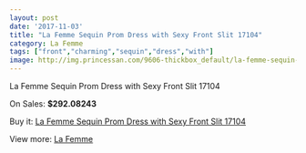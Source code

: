 ```yaml
---
layout: post
date: '2017-11-03'
title: "La Femme Sequin Prom Dress with Sexy Front Slit 17104"
category: La Femme
tags: ["front","charming","sequin","dress","with"]
image: http://img.princessan.com/9606-thickbox_default/la-femme-sequin-prom-dress-with-sexy-front-slit-17104.jpg
---
```

La Femme Sequin Prom Dress with Sexy Front Slit 17104

On Sales: **$292.08243**
<a href="https://www.princessan.com/en/la-femme/4191-la-femme-sequin-prom-dress-with-sexy-front-slit-17104.html"><amp-img layout="responsive" width="600" height="600" src="//img.princessan.com/9606-thickbox_default/la-femme-sequin-prom-dress-with-sexy-front-slit-17104.jpg" alt="La Femme Sequin Prom Dress with Sexy Front Slit 17104 0" /></a>
<a href="https://www.princessan.com/en/la-femme/4191-la-femme-sequin-prom-dress-with-sexy-front-slit-17104.html"><amp-img layout="responsive" width="600" height="600" src="//img.princessan.com/9610-thickbox_default/la-femme-sequin-prom-dress-with-sexy-front-slit-17104.jpg" alt="La Femme Sequin Prom Dress with Sexy Front Slit 17104 1" /></a>
<a href="https://www.princessan.com/en/la-femme/4191-la-femme-sequin-prom-dress-with-sexy-front-slit-17104.html"><amp-img layout="responsive" width="600" height="600" src="//img.princessan.com/9609-thickbox_default/la-femme-sequin-prom-dress-with-sexy-front-slit-17104.jpg" alt="La Femme Sequin Prom Dress with Sexy Front Slit 17104 2" /></a>
<a href="https://www.princessan.com/en/la-femme/4191-la-femme-sequin-prom-dress-with-sexy-front-slit-17104.html"><amp-img layout="responsive" width="600" height="600" src="//img.princessan.com/9608-thickbox_default/la-femme-sequin-prom-dress-with-sexy-front-slit-17104.jpg" alt="La Femme Sequin Prom Dress with Sexy Front Slit 17104 3" /></a>
<a href="https://www.princessan.com/en/la-femme/4191-la-femme-sequin-prom-dress-with-sexy-front-slit-17104.html"><amp-img layout="responsive" width="600" height="600" src="//img.princessan.com/9607-thickbox_default/la-femme-sequin-prom-dress-with-sexy-front-slit-17104.jpg" alt="La Femme Sequin Prom Dress with Sexy Front Slit 17104 4" /></a>

Buy it: [La Femme Sequin Prom Dress with Sexy Front Slit 17104](https://www.princessan.com/en/la-femme/4191-la-femme-sequin-prom-dress-with-sexy-front-slit-17104.html "La Femme Sequin Prom Dress with Sexy Front Slit 17104")

View more: [La Femme](https://www.princessan.com/en/28-la-femme "La Femme")